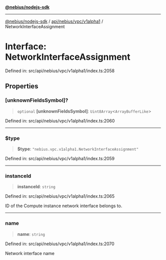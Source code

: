 [**@nebius/nodejs-sdk**](../../../../../README.md)

---

[@nebius/nodejs-sdk](../../../../../README.md) / [api/nebius/vpc/v1alpha1](../README.md) / NetworkInterfaceAssignment

# Interface: NetworkInterfaceAssignment

Defined in: src/api/nebius/vpc/v1alpha1/index.ts:2058

## Properties

### \[unknownFieldsSymbol\]?

> `optional` **\[unknownFieldsSymbol\]**: `Uint8Array`\<`ArrayBufferLike`\>

Defined in: src/api/nebius/vpc/v1alpha1/index.ts:2060

---

### $type

> **$type**: `"nebius.vpc.v1alpha1.NetworkInterfaceAssignment"`

Defined in: src/api/nebius/vpc/v1alpha1/index.ts:2059

---

### instanceId

> **instanceId**: `string`

Defined in: src/api/nebius/vpc/v1alpha1/index.ts:2065

ID of the Compute instance network interface belongs to.

---

### name

> **name**: `string`

Defined in: src/api/nebius/vpc/v1alpha1/index.ts:2070

Network interface name
